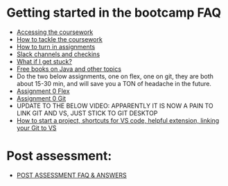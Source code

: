 # Getting started in the bootcamp FAQ

- [Accessing the coursework](../item/ACCESSING_COURSEWORK.md)
- [How to tackle the coursework](../item/HOW_TO_TACKLE_COURSEWORK.md)
- [How to turn in assignments](../item/HOW_TO_TURN_IN_ASSIGNMENTS.md)
- [Slack channels and checkins](../item/SLACK_CHANNELS_AND_CHECKINs.md)
- [What if I get stuck?](../item/WHAT_DO_I_DO_IF_IM_STUCK.md)
- [Free books on Java and other topics](../item/FREE_BOOKS_ON_JAVA.md)
- Do the two below assignments, one on flex, one on git, they are both about 15-30 min, and will save you a TON of headache in the future.
- [Assignment 0 Flex](https://github.com/CodersCampus/Assignment0_b_flex_Template)
- [Assignment 0 Git](https://github.com/CodersCampus/Assignment0Template)
- UPDATE TO THE BELOW VIDEO: APPARENTLY IT IS NOW A PAIN TO LINK GIT AND VS, JUST STICK TO GIT DESKTOP
- [How to start a project, shortcuts for VS code, helpful extension, linking your Git to VS](https://www.loom.com/share/f03bade9b560483ab1a003b7b82375b1?sid=dd5c17e5-9aa6-462f-ac40-7008bd584dc7)

# Post assessment:
- [POST ASSESSMENT FAQ & ANSWERS](../item/POST_ASSESSMENT_RECAP.md)
